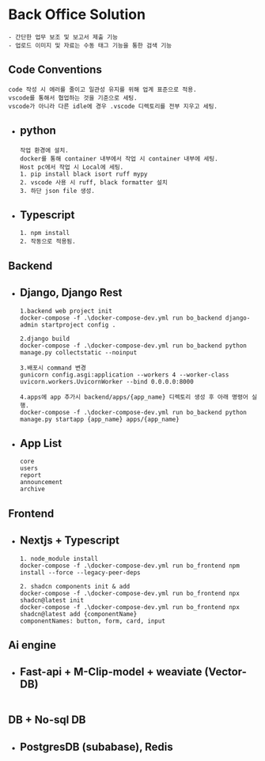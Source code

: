 # Back Office Solution

```
- 간단한 업무 보조 및 보고서 제출 기능
- 업로드 이미지 및 자료는 수동 태그 기능을 통한 검색 기능
```

## Code Conventions

```
code 작성 시 에러를 줄이고 일관성 유지를 위해 업계 표준으로 적용.
vscode를 통해서 협업하는 것을 기준으로 세팅.
vscode가 아니라 다른 idle에 경우 .vscode 디렉토리를 전부 지우고 세팅.
```

- ## python
  ```
  작업 환경에 설치.
  docker를 통해 container 내부에서 작업 시 container 내부에 세팅.
  Host pc에서 작업 시 Local에 세팅.
  1. pip install black isort ruff mypy
  2. vscode 사용 시 ruff, black formatter 설치
  3. 하단 json file 생성.
  ```
- ## Typescript
  ```
  1. npm install
  2. 작동으로 적용됨.
  ```

## Backend

- ## Django, Django Rest

  ```
  1.backend web project init
  docker-compose -f .\docker-compose-dev.yml run bo_backend django-admin startproject config .

  2.django build
  docker-compose -f .\docker-compose-dev.yml run bo_backend python manage.py collectstatic --noinput

  3.배포시 command 변경
  gunicorn config.asgi:application --workers 4 --worker-class uvicorn.workers.UvicornWorker --bind 0.0.0.0:8000

  4.apps에 app 추가시 backend/apps/{app_name} 디렉토리 생성 후 아래 명령어 실행.
  docker-compose -f .\docker-compose-dev.yml run bo_backend python manage.py startapp {app_name} apps/{app_name}
  ```

- ## App List
  ```
  core
  users
  report
  announcement
  archive
  ```

## Frontend

- ## Nextjs + Typescript

  ```
  1. node_module install
  docker-compose -f .\docker-compose-dev.yml run bo_frontend npm install --force --legacy-peer-deps

  2. shadcn components init & add
  docker-compose -f .\docker-compose-dev.yml run bo_frontend npx shadcn@latest init
  docker-compose -f .\docker-compose-dev.yml run bo_frontend npx shadcn@latest add {componentName}
  componentNames: button, form, card, input
  ```

## Ai engine

- ## Fast-api + M-Clip-model + weaviate (Vector-DB)

  ```

  ```

## DB + No-sql DB

- ## PostgresDB (subabase), Redis

  ```

  ```
